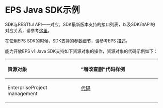 # EPS Java SDK示例<a name="sdk_01_0038"></a>

SDK与RESTful API一一对应，SDK最新版本支持的接口列表，以及SDK和API的对应关系，请参考[这里](Java-EPS.md)。

在使用EPS SDK的时候，SDK支持的参数细节，请参考EPS  [描述](https://support.huaweicloud.com/api-em/zh-cn_topic_0171149198.html)。

能力开放EPS v1 Java SDK支持如下资源对象的操作，资源对象的代码示例如下：

<a name="table68301524111611"></a>
<table><thead align="left"><tr id="row3951122461617"><th class="cellrowborder" valign="top" width="48%" id="mcps1.1.3.1.1"><p id="p12402194612210"><a name="p12402194612210"></a><a name="p12402194612210"></a>资源对象</p>
</th>
<th class="cellrowborder" valign="top" width="52%" id="mcps1.1.3.1.2"><p id="p3402124617220"><a name="p3402124617220"></a><a name="p3402124617220"></a>“增改查删”代码样例</p>
</th>
</tr>
</thead>
<tbody><tr id="row187964445711"><td class="cellrowborder" valign="top" width="48%" headers="mcps1.1.3.1.1 "><p id="p184468153191"><a name="p184468153191"></a><a name="p184468153191"></a>EnterpriseProject management</p>
</td>
<td class="cellrowborder" valign="top" width="52%" headers="mcps1.1.3.1.2 "><p id="p844691513197"><a name="p844691513197"></a><a name="p844691513197"></a><a href="https://github.com/huaweicloud/huaweicloud-sdk-java/blob/master/examples/eps/v1/EPDemo.java" target="_blank" rel="noopener noreferrer">代码</a></p>
</td>
</tr>
</tbody>
</table>

